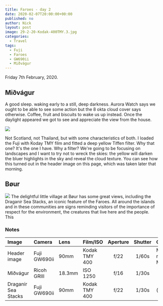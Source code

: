 ```yaml
---
title: Faroes - day 2
date: 2020-02-07T20:00:00+00:00
published: no
author: Nick
layout: post
image: 29-2-20-Kodak-400TMY.3.jpg
categories:
  - Travel
tags:
  - Fuji
  - Faroes
  - GW690ii
  - Miðvágur
---
```

Friday 7th February, 2020. 

## Miðvágur
A good sleep. waking early to a still, deep darkness. Aurora Watch says we ought to be able to see some action but the 8 okta cloud cover says otherwise. Coffee, fruit and biscuits to wake us up instead. Once the daylight appeared we got to see and appreciate the view from the house.

![]({{site.baseurl}}/img/R0000443.jpg)

Not Scotland, not Thailand, but with some characteristics of both. I loaded the Fuji with Koday TMY film and fitted a deep yellow Tiffen filter. Why that one? It's the one I have. Why a filter? We're going to be focusing on landscapes and I want to try not to wreck the skies: the yellow will darken the bluer highlights in the sky and reveal the cloud texture. You can see how this turned out in the header image on this page, which was taken later that morning.

## Bøur
![]({{site.baseurl}}/img/29-2-20-Kodak-400TMY.4.jpg)
The delightful little village at Bøur has some great views, including the Draganir Sea Stacks, an iconic feature of the Faroes. All around the islands and in these communities are signs reminding visitors of the importance of respect for the environment, the creatures that live here and the people. This 

### Notes

Image|Camera|Lens|Film/ISO|Aperture|Shutter|Comment
:----|:-----|:---|:---|:------:|:----:|:------
Header image|Fuji GW690ii|90mm|Kodak TMY 400|f/22|1/60s|Morning rays at Miðvágur.
Miðvágur|Ricoh GRIII|18.3mm|ISO 1250|f/16|1/30s|
Draganir Sea Stacks|Fuji GW690ii|90mm|Kodak TMY 400|f/22|1/30s|(cropped)
